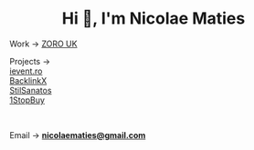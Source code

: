 <h1 align="center">Hi 👋, I'm Nicolae Maties</h1>

 Work → [ZORO UK](https://www.zoro.co.uk)

 Projects → <br/>
 [ievent.ro](https://www.ievent.ro) <br/>
 [BacklinkX](https://www.backlinkx.io) <br/>
 [StilSanatos](https://www.stilsanatos.ro) <br/>
 [1StopBuy](https://www.1stopbuy.com)

 <br />

 Email → **nicolaematies@gmail.com**

